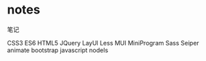 # notes
笔记

CSS3
ES6
HTML5
JQuery
LayUl
Less
MUI
MiniProgram
Sass
Seiper
animate
bootstrap
javascript
nodels
